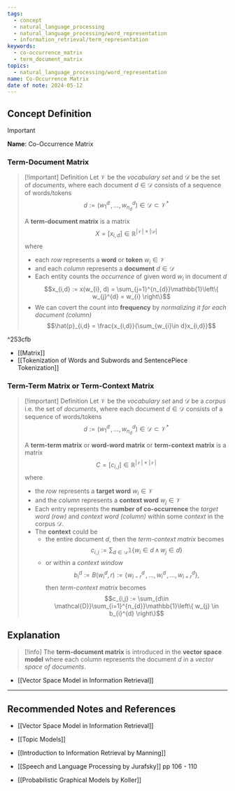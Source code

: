 ```yaml
---
tags:
  - concept
  - natural_language_processing
  - natural_language_processing/word_representation
  - information_retrieval/term_representation
keywords:
  - co-occurrence_matrix
  - term_document_matrix
topics:
  - natural_language_processing/word_representation
name: Co-Occurrence Matrix
date of note: 2024-05-12
---
```


## Concept Definition

>[!important]
>**Name**: Co-Occurrence Matrix

### Term-Document Matrix

>[!important] Definition
>Let $\mathcal{V}$ be the *vocabulary set* and $\mathcal{D}$ be the set of *documents*, where each document $d\in \mathcal{D}$ consists of a sequence of words/tokens $$d := (w_{1}^{d} \,{,}\ldots{,}\,w_{n_{d}}^{d}) \in \mathcal{D} \subset \mathcal{V}^{*}$$
>
>A **term-document matrix** is a matrix $$X = [x_{i,d}] \in \mathbb{R}^{|\mathcal{V}| \times |\mathcal{D}|}$$ where
>- each *row* represents a **word** or **token** $w_{i}\in \mathcal{V}$
>- and each *column* represents a **document** $d\in \mathcal{D}$
>- Each entity counts the *occurrence* of given word $w_{i}$ in document $d$  $$x_{i,d} := x(w_{i}, d) = \sum_{j=1}^{n_{d}}\mathbb{1}\left\{ w_{j}^{d} = w_{i} \right\}$$
>- We can covert the count into **frequency** by *normalizing it for each document (column)* $$\hat{p}_{i,d} = \frac{x_{i,d}}{\sum_{w_{i}\in d}x_{i,d}}$$

^253cfb

- [[Matrix]]
- [[Tokenization of Words and Subwords and SentencePiece Tokenization]]

### Term-Term Matrix or Term-Context Matrix

>[!important] Definition
>Let $\mathcal{V}$ be the *vocabulary set* and $\mathcal{D}$ be a *corpus* i.e. the set of *documents*, where each document $d\in \mathcal{D}$ consists of a sequence of words/tokens $$d := (w_{1}^{d} \,{,}\ldots{,}\,w_{n_{d}}^{d}) \in \mathcal{D} \subset \mathcal{V}^{*}$$
>
>A **term-term matrix** or **word-word matrix** or **term-context matrix** is a matrix $$C = [c_{i,j}] \in \mathbb{R}^{|\mathcal{V}| \times |\mathcal{V}|}$$ where
>- the *row* represents a **target word** $w_{i}\in \mathcal{V}$
>- and the *column* represents a **context word** $w_{j}\in \mathcal{V}$
>- Each entry represents the **number of co-occurrence** the *target word (row)* and *context word (column)* within some *context* in the corpus $\mathcal{D}$.
>- The **context** could be 
>	- the entire document $d$, then the *term-context matrix* becomes $$c_{i,j} := \sum_{d\in \mathcal{D}}\mathbb{1}\left\{ w_{i}\in d\, \land \, w_{j} \in d \right\}$$
>	- or within a *context window* $$b_{i}^{d} := B(w_{i}^{d}, r) := \left\{ w_{i-r}^{d}\,{,}\ldots{,}\,w_{i}^{d} \,{,}\ldots{,}\,w_{i+r}^{d} \right\},$$ then  *term-context matrix* becomes $$c_{i,j} := \sum_{d\in \mathcal{D}}\sum_{i=1}^{n_{d}}\mathbb{1}\left\{ w_{j} \in  b_{i}^{d} \right\}$$


## Explanation

>[!info]
>The **term-document matrix** is introduced in the **vector space model** where each column represents the document $d$ in a *vector space of documents*.

- [[Vector Space Model in Information Retrieval]]




-----------
##  Recommended Notes and References

- [[Vector Space Model in Information Retrieval]]

- [[Topic Models]]


- [[Introduction to Information Retrieval by Manning]]
- [[Speech and Language Processing by Jurafsky]] pp 106 - 110
- [[Probabilistic Graphical Models by Koller]]
